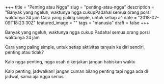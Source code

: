 +++
title = "Penting atau Ngga"
slug = "penting-atau-ngga"
description = "Banyak yang ngeluh, waktunya ngga cukupPadahal semua orang porsi waktunya 24 jam Cara yang paling simple, untuk setiap a"
date = "2018-02-09T18:23:30Z"
featured_image = ""
tags = "manusia"
draft = false
+++ 
 
Banyak yang ngeluh, waktunya ngga cukup
Padahal semua orang porsi waktunya 24 jam
 
Cara yang paling simple, untuk setiap aktivitas
tanyain ke diri sendiri, penting atau tidak?

 
Kalo ngga penting, ngga usah dikerjakan
jangan habiskan waktu

Kalo penting, jadwalkan! jangan cuman bilang penting
tapi ngga ada di jadwal, sama aja ngga serius